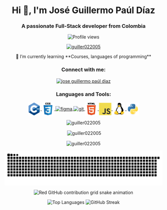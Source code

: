 
<h1 align="center" align="center">Hi 👋, I'm José Guillermo Paúl Díaz</h1>
<h3 align="center">A passionate Full-Stack developer from Colombia</h3>

<p align="center"><img src="https://visitcount.itsvg.in/api?id=guiller022005&label=Profile%20Views&color=F75C03&icon=5&pretty=false" alt="Profile views" /></p>

<p align="center"> <a href="https://github.com/ryo-ma/github-profile-trophy"><img src="https://github-profile-trophy.vercel.app/?username=guiller022005" alt="guiller022005" /></a> </p>

<p align="center">🌱 I’m currently learning **Courses, languages of programming**</p>

<h3 align="center">Connect with me:</h3>
<p align="center">
<a align="center" href="https://linkedin.com/in/jose guillermo paúl diaz" target="blank"><img align="center" src="https://raw.githubusercontent.com/rahuldkjain/github-profile-readme-generator/master/src/images/icons/Social/linked-in-alt.svg" alt="jose guillermo paúl diaz" height="30" width="40" /></a>
</p>

<h3 align="center">Languages and Tools:</h3>
<p align="center"> <a align="center" href="https://www.w3schools.com/cpp/" target="_blank" rel="noreferrer"> <img align="center" src="https://raw.githubusercontent.com/devicons/devicon/master/icons/cplusplus/cplusplus-original.svg" alt="cplusplus" width="40" height="40"/> </a> <a align="center" href="https://www.w3schools.com/css/" target="_blank" rel="noreferrer"> <img align="center" src="https://raw.githubusercontent.com/devicons/devicon/master/icons/css3/css3-original-wordmark.svg" alt="css3" width="40" height="40"/> </a> <a href="https://www.figma.com/" target="_blank" rel="noreferrer"> <img align="center" src="https://www.vectorlogo.zone/logos/figma/figma-icon.svg" alt="figma" width="40" height="40"/> </a> <a align="center" href="https://git-scm.com/" target="_blank" rel="noreferrer"> <img align="center" src="https://www.vectorlogo.zone/logos/git-scm/git-scm-icon.svg" alt="git" width="40" height="40"/> </a> <a align="center" href="https://www.w3.org/html/" target="_blank" rel="noreferrer"> <img align="center" src="https://raw.githubusercontent.com/devicons/devicon/master/icons/html5/html5-original-wordmark.svg" alt="html5" width="40" height="40"/> </a> <a align="center" href="https://developer.mozilla.org/en-US/docs/Web/JavaScript" target="_blank" rel="noreferrer"> <img align="center" src="https://raw.githubusercontent.com/devicons/devicon/master/icons/javascript/javascript-original.svg" alt="javascript" width="40" height="40"/> </a> <a align="center" href="https://www.linux.org/" target="_blank" rel="noreferrer"> <img 
align="center" src="https://raw.githubusercontent.com/devicons/devicon/master/icons/linux/linux-original.svg" alt="linux" width="40" height="40"/> </a> <a align="center" href="https://www.python.org" target="_blank" rel="noreferrer"> <img  align="center"src="https://raw.githubusercontent.com/devicons/devicon/master/icons/python/python-original.svg" alt="python" width="40" height="40"/> </a> </p>

<p align="center" ><img align="center" src="https://github-readme-stats.vercel.app/api/top-langs?username=guiller022005&show_icons=true&locale=en&layout=compact" alt="guiller022005" /></p>

<p align="center" >&nbsp;<img align="center" src="https://github-readme-stats.vercel.app/api?username=guiller022005&show_icons=true&locale=en" alt="guiller022005" /></p>

<p align="center" ><img align="center" src="https://github-readme-streak-stats.herokuapp.com/?user=guiller022005&" alt="guiller022005" /></p>

<picture style="justify-content: center; display: flex;">
  <source media="(prefers-color-scheme: dark)" srcset="https://raw.githubusercontent.com/CODE-G-ROOT/CODE-G-ROOT/output/github-contribution-grid-snake-dark.svg">
  <source media="(prefers-color-scheme: light)" srcset="https://raw.githubusercontent.com/CODE-G-ROOT/CODE-G-ROOT/output/github-contribution-grid-snake.svg">
  <img alt="GitHub contribution grid snake animation" src="https://raw.githubusercontent.com/CODE-G-ROOT/CODE-G-ROOT/output/github-contribution-grid-snake.svg">
</picture>

<p align="center">
  <img alt="Red GitHub contribution grid snake animation" src="https://raw.githubusercontent.com/CODE-G-ROOT/CODE-G-ROOT/output/github-contribution-grid-snake-red.svg">
</p>

<div align="center">
  <img src="https://github-readme-stats.vercel.app/api/top-langs?username=guiller022005&show_icons=true&locale=en&layout=compact&theme=radical" alt="Top Languages" />
  <img src="https://github-readme-streak-stats.herokuapp.com/?user=guiller022005&theme=dracula&border_radius=20&date_format=j%20M%5B%20Y%5D&mode=weekly" alt="GitHub Streak" />
</div>
